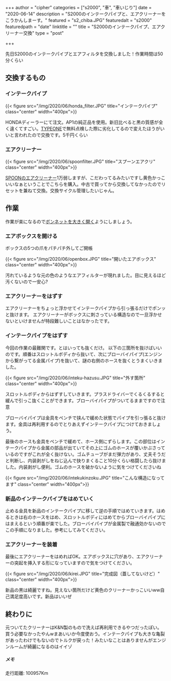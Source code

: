 +++
author = "cipher"
categories = ["s2000", "車", "車いじり"]
date = "2020-06-14"
description = "S2000のインテークパイプと、エアクリーナーをこうかんしまーす。"
featured = "s2_chiba.JPG"
featuredalt = "s2000"
featuredpath = "date"
linktitle = ""
title = "S2000のインテークパイプ、エアクリーナー交換"
type = "post"

+++

先日S2000のインテークパイプとエアフィルタを交換しました！作業時間は50分くらい

## 交換するもの

### インテークパイプ
{{< figure src="/img/2020/06/honda_filter.JPG" title="インテークパイプ" class="center" width="400px">}}

HONDAディーラーにて注文。AP1の純正品を使用。新旧比べると黒の質感が全く違くてすごい。[TYPEONE](https://www.typeone.jp)で無料点検した際に劣化してるので変えたほうがいいと言われたので交換です。5千円くらい

### エアクリーナー
{{< figure src="/img/2020/06/spoonfilter.JPG" title="スプーンエアクリ" class="center" width="400px">}}

[SPOONのエアクリーナー](https://www.spoonsports.jp/products/details/17220-AP1-010/s2000)1万弱しますが、こだわってるみたいですし黄色かっこいいなぁということでこちらを購入。中古で買ってから交換してなかったのでリセットを兼ねて交換。交換サイクル管理したいじゃん。

## 作業
作業が楽になるので[ボンネットを大きく開く](/blog/s2000-aircon/#ボンネットをガバッと開ける)ようにしましょう。

### エアボックスを開ける
ボックスの5つの爪をパチパチ外してご開帳

{{< figure src="/img/2020/06/openbox.JPG" title="開いたエアボックス" class="center" width="400px">}}

汚れているような元の色のようなエアフィルターが現れました。目に見えるほど汚くないので一安心?

### エアクリーナーをはずす
エアクリーナーをちょっと浮かせてインテークパイプから引っ張るだけでポンッと抜けます。
エアクリーナーがボックスに刺さっている構造なので一旦浮かせないといけませんが特段難しいことはなかったです。

### インテークパイプをはずす
今回の作業の最難関です。とはいっても抜くだけ。
以下の三箇所を抜けばいいのです。順番はスロットルボディから抜いて、次にブローバイパイプ(エンジンから繋がってる金属パイプ)を抜いて、謎の右側のホースを抜くとうまくいきました。

{{< figure src="/img/2020/06/inteku-hazusu.JPG" title="外す箇所" class="center" width="400px">}}

スロットルボディからはずすしていきます。プラスドライバーでくるくるすると緩んで引っこ抜くことができます。ブローバイパイプがついてるままですので注意

ブローバイパイプは金具をペンチで挟んで緩めた状態でパイプを引っ張ると抜けます。金具は再利用するのでとりあえずインテークパイプにつけておきましょう。

最後のホースも金具をペンチで緩めて、ホース側にずらします。この部位はインテークパイプから金属の部品が出ていてその上にゴムのホースが覆いかぶさっているのですがこれが全く抜けない。ゴムチューブがまだ弾力があり、丈夫そうだと判断し、内装剥がしをねじ込んで抉りまくること10分くらい格闘したら抜けました。内装剥がし便利。ゴムのホースを破かないように気をつけてくださいね

{{< figure src="/img/2020/06/intekukinzoku.JPG" title="こんな構造になってます" class="center" width="400px">}}

### 新品のインテークパイプをはめていく

止める金具を新品のインテークパイプに移して逆の手順ではめていきます。はめるときは右のホースをはめ、スロットルボディにはめてからブローバイパイプにはまえるという順番が楽でした。ブローバイパイプが金属製で融通効かないのでこの手順になりました。参考にしてみてください。

### エアクリーナーを装着
最後にエアクリーナーをはめればOK。エアボックスに穴があり、エアクリーナーの突起を挿入する形になっていますので気をつけてください。

{{< figure src="/img/2020/06/kirei.JPG" title="完成図（蓋してないけど）" class="center" width="400px">}}

新品の黒は綺麗ですね。見えない箇所だけど黄色のクリーナーかっこいいww自己満足度高いです。新品はいいぜ


## 終わりに
元ついてたクリーナーはK&N製のもので洗えば再利用できるやつだったぽい。買う必要なかったやんwまあいいか今度使おう。インテークパイプも大きな亀裂があったわけでもないのでトルクが戻った！みたいなことはありませんがエンジンルームが綺麗になるのはイイゾ

##### メモ
走行距離: 100957Km